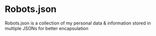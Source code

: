 # Robots.json
Robots.json is a collection of my personal data &amp; information stored in multiple JSONs for better encapsulation
